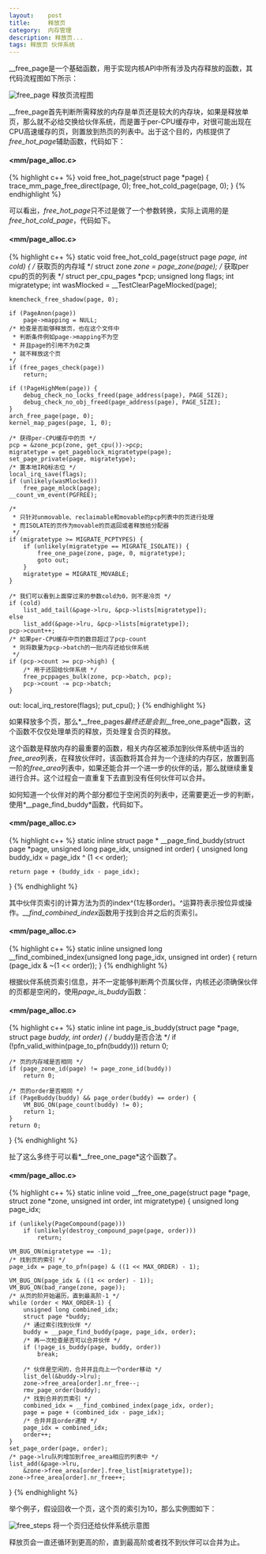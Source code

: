 ```yaml
---
layout:    post
title:     释放页
category:  内存管理
description: 释放页...
tags: 释放页 伙伴系统
---
```

\_\_free\_page是一个基础函数，用于实现内核API中所有涉及内存释放的函数，其代码流程图如下所示：

![free_page](images/free_page.png)
释放页流程图

\_\_free\_page首先判断所需释放的内存是单页还是较大的内存块，如果是释放单页，那么就不必给交换给伙伴系统，而是置于per-CPU缓存中，对很可能出现在CPU高速缓存的页，则置放到热页的列表中。出于这个目的，内核提供了*free_hot_page*辅助函数，代码如下：

#### <mm/page_alloc.c> ####

{% highlight c++ %}
void free_hot_page(struct page *page)
{
    trace_mm_page_free_direct(page, 0);
    free_hot_cold_page(page, 0);
}
{% endhighlight %}

可以看出，*free_hot_page*只不过是做了一个参数转换，实际上调用的是*free_hot_cold_page*，代码如下。

#### <mm/page_alloc.c> ####

{% highlight c++ %}
static void free_hot_cold_page(struct page *page, int cold)
{
    /* 获取页的内存域 */
    struct zone *zone = page_zone(page);
    /* 获取per cpu的页的列表 */
    struct per_cpu_pages *pcp;
    unsigned long flags;
    int migratetype;
    int wasMlocked = __TestClearPageMlocked(page);

    kmemcheck_free_shadow(page, 0);

    if (PageAnon(page))
        page->mapping = NULL;
    /* 检查是否能够释放页，也在这个文件中
     * 判断条件例如page->mapping不为空
     * 并且page的引用不为0之类
     * 就不释放这个页
    */
    if (free_pages_check(page))
        return;

    if (!PageHighMem(page)) {
        debug_check_no_locks_freed(page_address(page), PAGE_SIZE);
        debug_check_no_obj_freed(page_address(page), PAGE_SIZE);
    }
    arch_free_page(page, 0);
    kernel_map_pages(page, 1, 0);

    /* 获得per-CPU缓存中的页 */
    pcp = &zone_pcp(zone, get_cpu())->pcp;
    migratetype = get_pageblock_migratetype(page);
    set_page_private(page, migratetype);
    /* 置本地IRQ标志位 */
    local_irq_save(flags);
    if (unlikely(wasMlocked))
        free_page_mlock(page);
    __count_vm_event(PGFREE);

    /*
     * 只针对unmovable、reclaimable和movable的pcp列表中的页进行处理
     * 而ISOLATE的页作为movable的页返回或者释放给分配器
     */
    if (migratetype >= MIGRATE_PCPTYPES) {
        if (unlikely(migratetype == MIGRATE_ISOLATE)) {
            free_one_page(zone, page, 0, migratetype);
            goto out;
        }
        migratetype = MIGRATE_MOVABLE;
    }

    /* 我们可以看到上面穿过来的参数cold为0，则不是冷页 */
    if (cold)
        list_add_tail(&page->lru, &pcp->lists[migratetype]);
    else
        list_add(&page->lru, &pcp->lists[migratetype]);
    pcp->count++;
    /* 如果per-CPU缓存中页的数目超过了pcp-count
     * 则将数量为pcp->batch的一批内存还给伙伴系统
     */
    if (pcp->count >= pcp->high) {
        /* 用于还回给伙伴系统 */
        free_pcppages_bulk(zone, pcp->batch, pcp);
        pcp->count -= pcp->batch;
    }

out:
    local_irq_restore(flags);
    put_cpu();
}
{% endhighlight %}

如果释放多个页，那么*\_\_free\_pages*最终还是会到*\_\_free\_one\_page*函数，这个函数不仅仅处理单页的释放，页处理复合页的释放。

这个函数是释放内存的最重要的函数，相关内存区被添加到伙伴系统中适当的*free\_area*列表，在释放伙伴时，该函数将其合并为一个连续的内存区，放置到高一阶的*free\_area*列表中，如果还能合并一个进一步的伙伴的话，那么就继续重复进行合并。这个过程会一直重复下去直到没有任何伙伴可以合并。

如何知道一个伙伴对的两个部分都位于空闲页的列表中，还需要更近一步的判断，使用*\_\_page\_find\_buddy*函数，代码如下。

#### <mm/page_alloc.c> ####

{% highlight c++ %}
static inline struct page *
__page_find_buddy(struct page *page,
unsigned long page_idx,
unsigned int order)
{
    unsigned long buddy_idx = page_idx ^ (1 << order);

    return page + (buddy_idx - page_idx);
}
{% endhighlight %}

其中伙伴页索引的计算方法为页的index^(1左移order)。^运算符表示按位异或操作。*__find_combined_index*函数用于找到合并之后的页索引。

#### <mm/page_alloc.c> ####

{% highlight c++ %}
static inline unsigned long
__find_combined_index(unsigned long page_idx,
unsigned int order)
{
    return (page_idx & ~(1 << order));
}
{% endhighlight %}

根据伙伴系统页索引信息，并不一定能够判断两个页属伙伴，内核还必须确保伙伴的页都是空闲的，使用*page_is_buddy*函数：

#### <mm/page_alloc.c> ####

{% highlight c++ %}
static inline int page_is_buddy(struct page *page,
    struct page *buddy,
    int order)
{
    /* buddy是否合法 */
    if (!pfn_valid_within(page_to_pfn(buddy)))
        return 0;

    /* 页的内存域是否相同 */
    if (page_zone_id(page) != page_zone_id(buddy))
        return 0;

    /* 页的order是否相同 */
    if (PageBuddy(buddy) && page_order(buddy) == order) {
        VM_BUG_ON(page_count(buddy) != 0);
        return 1;
    }
    return 0;
}
{% endhighlight %}

扯了这么多终于可以看*__free_one_page*这个函数了。

#### <mm/page_alloc.c> ####

{% highlight c++ %}
static inline void __free_one_page(struct page *page,
        struct zone *zone, unsigned int order,
        int migratetype)
{
    unsigned long page_idx;

    if (unlikely(PageCompound(page)))
        if (unlikely(destroy_compound_page(page, order)))
            return;

    VM_BUG_ON(migratetype == -1);
    /* 找到页的索引 */
    page_idx = page_to_pfn(page) & ((1 << MAX_ORDER) - 1);

    VM_BUG_ON(page_idx & ((1 << order) - 1));
    VM_BUG_ON(bad_range(zone, page));
    /* 从页的阶开始遍历，直到最高阶-1 */
    while (order < MAX_ORDER-1) {
        unsigned long combined_idx;
        struct page *buddy;
        /* 通过索引找到伙伴 */
        buddy = __page_find_buddy(page, page_idx, order);
        /* 再一次检查是否可以合并伙伴 */
        if (!page_is_buddy(page, buddy, order))
            break;

        /* 伙伴是空闲的，合并并且向上一个order移动 */
        list_del(&buddy->lru);
        zone->free_area[order].nr_free--;
        rmv_page_order(buddy);
        /* 找到合并的页索引 */
        combined_idx = __find_combined_index(page_idx, order);
        page = page + (combined_idx - page_idx);
        /* 合并并且order递增 */
        page_idx = combined_idx;
        order++;
    }
    set_page_order(page, order);
    /* page->lru队列增加到free_area相应的列表中 */
    list_add(&page->lru,
        &zone->free_area[order].free_list[migratetype]);
    zone->free_area[order].nr_free++;
}
{% endhighlight %}

举个例子，假设回收一个页，这个页的索引为10，那么实例图如下：

![free_steps](images/free_steps.png)
将一个页归还给伙伴系统示意图

释放页会一直还循环到更高的阶，直到最高阶或者找不到伙伴可以合并为止。
